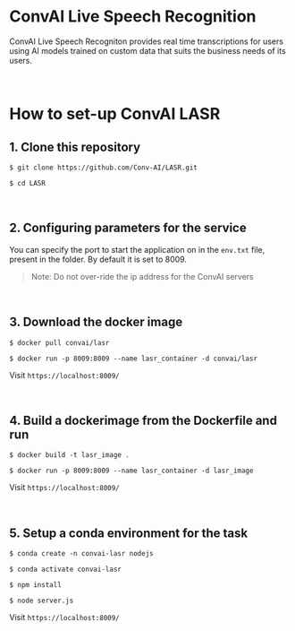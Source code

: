# **ConvAI Live Speech Recognition**

ConvAI Live Speech Recogniton provides real time transcriptions for users using AI models trained on custom data that suits the business needs of its users.

&nbsp;

How to set-up ConvAI LASR
=========================

**1.** Clone this repository
-----------------------------

```
$ git clone https://github.com/Conv-AI/LASR.git

$ cd LASR
```

&nbsp;

**2.** Configuring parameters for the service
---------------------------------------------
You can specify the port to start the application on in the ```env.txt``` file, present in the folder. By default it is set to 8009.

> Note: Do not over-ride the ip address for the ConvAI servers

&nbsp;

**3.** Download the docker image
--------------------------------
```
$ docker pull convai/lasr

$ docker run -p 8009:8009 --name lasr_container -d convai/lasr
```
Visit `https://localhost:8009/`

&nbsp;

**4.** Build a dockerimage from the Dockerfile and run
------------------------------------------------------
```
$ docker build -t lasr_image .

$ docker run -p 8009:8009 --name lasr_container -d lasr_image
```
Visit `https://localhost:8009/`

&nbsp;

**5.** Setup a conda environment for the task
---------------------------------------------
```
$ conda create -n convai-lasr nodejs

$ conda activate convai-lasr

$ npm install

$ node server.js
```
Visit `https://localhost:8009/`
